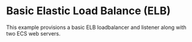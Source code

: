 # Basic Elastic Load Balance (ELB)

This example provisions a basic ELB loadbalancer and listener along with two ECS web servers.
